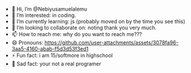 - 👋 Hi, I’m @Nebiyusamuelalemu
- 👀 I’m interested: in coding.
- 🌱 I’m currently learning: js (probably moved on by the time you see this)
- 💞️ I’m looking to collaborate on: noting thank you very much.
- 📫 How to reach me: why do you want to reach me???
- 😄 Pronouns: https://github.com/user-attachments/assets/3078fa96-3aa5-4160-abab-f5d3d53f3ed1
- ⚡ Fun fact: i am 15/softmore in highschool
- 🗿 Sad fact: your not a real programer

<!---
Nebiyusamuelalemu/Nebiyusamuelalemu is a ✨ special ✨ repository because its `README.md` (this file) appears on your GitHub profile.
You can click the Preview link to take a look at your changes.
--->
